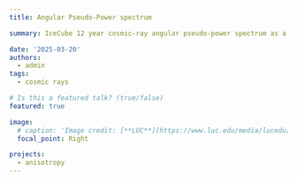 ```yaml
---
title: Angular Pseudo-Power spectrum

summary: IceCube 12 year cosmic-ray angular pseudo-power spectrum as a function of energy

date: '2025-03-20'
authors:
  - admin
tags:
  - cosmic rays

# Is this a featured talk? (true/false)
featured: true

image:
  # caption: 'Image credit: [**LUC**](https://www.luc.edu/media/lucedu/universityhomepage/2024-random-images/winter-2024/1800x450_3.jpg)'
  focal_point: Right

projects:
  - anisotropy
---
```




